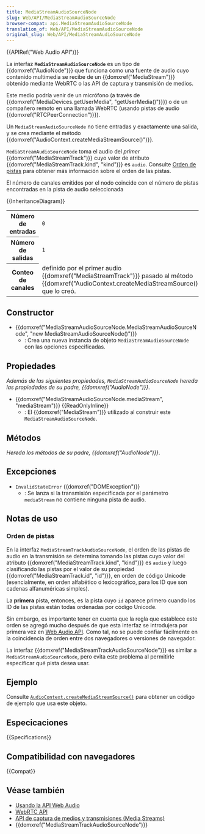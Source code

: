 ```yaml
---
title: MediaStreamAudioSourceNode
slug: Web/API/MediaStreamAudioSourceNode
browser-compat: api.MediaStreamAudioSourceNode
translation_of: Web/API/MediaStreamAudioSourceNode
original_slug: Web/API/MediaStreamAudioSourceNode
---
```

{{APIRef("Web Audio API")}}

La interfaz **`MediaStreamAudioSourceNode`** es un tipo de {{domxref("AudioNode")}} que funciona como una fuente de audio cuyo contenido multimedia se recibe de un {{domxref("MediaStream")}} obtenido mediante WebRTC o las API de captura y transmisión de medios.

Este medio podría venir de un micrófono (a través de {{domxref("MediaDevices.getUserMedia", "getUserMedia()")}}) o de un compañero remoto en una llamada WebRTC (usando pistas de audio {{domxref("RTCPeerConnection")}}).

Un `MediaStreamAudioSourceNode` no tiene entradas y exactamente una salida, y se crea mediante el método {{domxref("AudioContext.createMediaStreamSource()")}}.

`MediaStreamAudioSourceNode` toma el audio del _primer_ {{domxref("MediaStreamTrack")}} cuyo valor de atributo {{domxref("MediaStreamTrack.kind", "kind")}} es `audio`. Consulte [Orden de pistas](#orden_de_pistas) para obtener más información sobre el orden de las pistas.

El número de canales emitidos por el nodo coincide con el número de pistas encontradas en la pista de audio seleccionada

{{InheritanceDiagram}}

<table class="properties">
  <tbody>
    <tr>
      <th scope="row">Número de entradas</th>
      <td><code>0</code></td>
    </tr>
    <tr>
      <th scope="row">Número de salidas</th>
      <td><code>1</code></td>
    </tr>
    <tr>
      <th scope="row">Conteo de canales</th>
      <td>
        definido por el primer audio {{domxref("MediaStreamTrack")}} pasado al método {{domxref("AudioContext.createMediaStreamSource()")}} que lo creó.
      </td>
    </tr>
  </tbody>
</table>

## Constructor

- {{domxref("MediaStreamAudioSourceNode.MediaStreamAudioSourceNode", "new MediaStreamAudioSourceNode()")}}
  - : Crea una nueva instancia de objeto `MediaStreamAudioSourceNode` con las opciones especificadas.

## Propiedades

_Además de las siguientes propiedades, `MediaStreamAudioSourceNode` hereda las propiedades de su padre, {{domxref("AudioNode")}}_.

- {{domxref("MediaStreamAudioSourceNode.mediaStream", "mediaStream")}} {{ReadOnlyInline}}
  - : El {{domxref("MediaStream")}} utilizado al construir este `MediaStreamAudioSourceNode`.

## Métodos

_Hereda los métodos de su padre, {{domxref("AudioNode")}}_.

## Excepciones

- `InvalidStateError` {{domxref("DOMException")}}
  - : Se lanza si la transmisión especificada por el parámetro `mediaStream` no contiene ninguna pista de audio.

## Notas de uso

### Orden de pistas

En la interfaz `MediaStreamTrackAudioSourceNode`, el orden de las pistas de audio en la transmisión se determina tomando las pistas cuyo valor del atributo {{domxref("MediaStreamTrack.kind", "kind")}} es `audio` y luego clasificando las pistas por el valor de su propiedad {{domxref("MediaStreamTrack.id", "id")}}, en orden de código Unicode (esencialmente, en orden alfabético o lexicográfico, para los ID que son cadenas alfanuméricas simples).

La **primera** pista, entonces, es la pista cuyo `id` aparece primero cuando los ID de las pistas están todas ordenadas por código Unicode.

Sin embargo, es importante tener en cuenta que la regla que establece este orden se agregó mucho después de que esta interfaz se introdujera por primera vez en [Web Audio API](/es/docs/Web/API/Web_Audio_API). Como tal, no se puede confiar fácilmente en la coincidencia de orden entre dos navegadores o versiones de navegador.

La interfaz {{domxref("MediaStreamTrackAudioSourceNode")}} es similar a `MediaStreamAudioSourceNode`, pero evita este problema al permitirle especificar qué pista desea usar.

## Ejemplo

Consulte [`AudioContext.createMediaStreamSource()`](/es/docs/Web/API/AudioContext/createMediaStreamSource#example) para obtener un código de ejemplo que usa este objeto.

## Especicaciones

{{Specifications}}

## Compatibilidad con navegadores

{{Compat}}

## Véase también

- [Usando la API Web Audio](/es/docs/Web/API/Web_Audio_API/Using_Web_Audio_API)
- [WebRTC API](/es/docs/Web/API/WebRTC_API)
- [API de captura de medios y transmisiones (Media Streams)](/es/docs/Web/API/Media_Streams_API)
- {{domxref("MediaStreamTrackAudioSourceNode")}}
